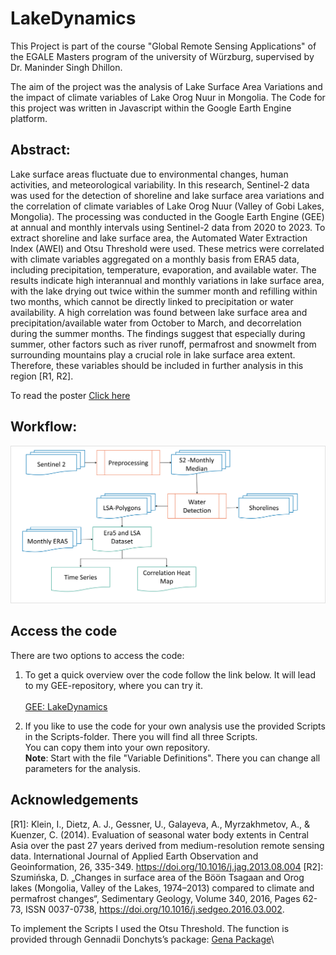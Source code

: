 # LakeDynamics

This Project is part of the course "Global Remote Sensing Applications"
of the EGALE Masters program of the university of Würzburg, supervised
by Dr. Maninder Singh Dhillon.

The aim of the project was the analysis of Lake Surface Area Variations
and the impact of climate variables of Lake Orog Nuur in Mongolia. The
Code for this project was written in Javascript within the Google Earth
Engine platform.

## Abstract: 
Lake surface areas fluctuate due to environmental changes, human activities, and meteorological variability. In this research, Sentinel-2 data was used for the detection of
shoreline and lake surface area variations and the correlation of climate variables of Lake Orog Nuur (Valley of Gobi Lakes, Mongolia). The processing was conducted in the
Google Earth Engine (GEE) at annual and monthly intervals using Sentinel-2 data from 2020 to 2023. To extract shoreline and lake surface area, the Automated Water Extraction
Index (AWEI) and Otsu Threshold were used. These metrics were correlated with climate variables aggregated on a monthly basis from ERA5 data, including precipitation,
temperature, evaporation, and available water. The results indicate high interannual and monthly variations in lake surface area, with the lake drying out twice within the
summer month and refilling within two months, which cannot be directly linked to precipitation or water availability. A high correlation was found between lake surface area and
precipitation/available water from October to March, and decorrelation during the summer months. The findings suggest that especially during summer, other factors such as
river runoff, permafrost and snowmelt from surrounding mountains play a crucial role in lake surface area extent. Therefore, these variables should be included in further analysis
in this region [R1, R2].

To read the poster [Click here](https://drive.google.com/file/d/1NvES7MFvwAqCMJEiPzoJxuzglWM1wJ_5/view?usp=sharing)

## Workflow:
![Workflow](https://github.com/ElenaScholz/LakeDynamics/blob/main/images/Workflow.png)
## Access the code

There are two options to access the code:

1.  To get a quick overview over the code follow the link below. It will
    lead to my GEE-repository, where you can try it.\
    \
    [GEE:
    LakeDynamics](https://code.earthengine.google.com/?accept_repo=users/elenascholz/CC2_DrylandDynamics)

2.  If you like to use the code for your own analysis use the provided
    Scripts in the Scripts-folder. There you will find all three
    Scripts.\
    You can copy them into your own repository.\
    **Note**: Start with the file "Variable Definitions". There you can
    change all parameters for the analysis.

## Acknowledgements
[R1]: Klein, I., Dietz, A. J., Gessner, U., Galayeva, A., Myrzakhmetov, A., & Kuenzer, C. (2014). Evaluation of seasonal water body extents in Central Asia over the past 27 years derived from medium-resolution remote sensing data. International Journal of Applied Earth Observation and Geoinformation, 26, 335-349. https://doi.org/10.1016/j.jag.2013.08.004
[R2]: Szumińska, D. „Changes in surface area of the Böön Tsagaan and Orog lakes (Mongolia, Valley of the Lakes, 1974–2013) compared to climate and permafrost changes“, Sedimentary Geology, Volume 340, 2016, Pages 62-73,
ISSN 0037-0738, https://doi.org/10.1016/j.sedgeo.2016.03.002.

To implement the Scripts I used the Otsu Threshold. The function is
provided through Gennadii Donchyts’s package: [Gena
Package](https://code.earthengine.google.co.in/?scriptPath=users%2Fgena%2Fpackages%3Athresholding)\
